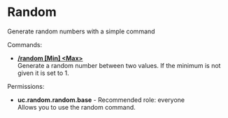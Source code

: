 Random
====
Generate random numbers with a simple command

Commands: <br>
* **[/random \[Min\] \<Max\>](../commands/random.md)**<br>Generate a random number between two values. If the minimum is not given it is set to 1.

Permissions: <br>
* **uc.random.random.base** - Recommended role: everyone<br>Allows you to use the random command.
